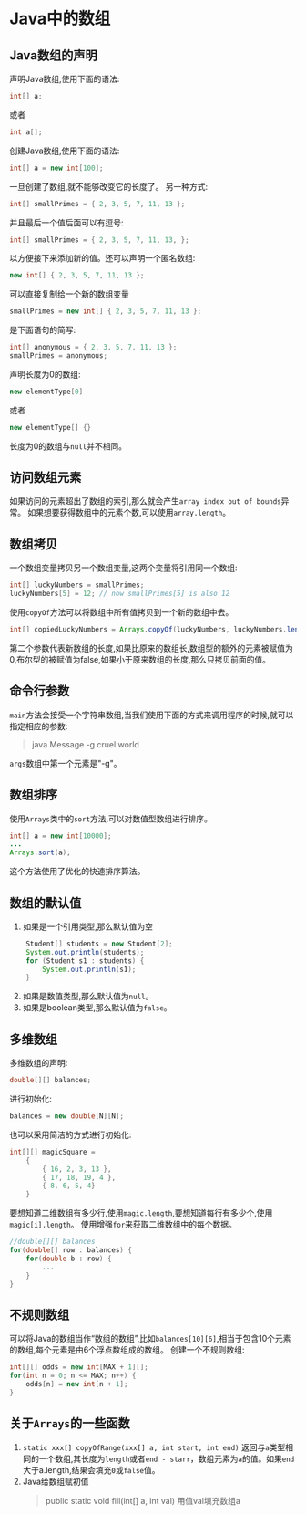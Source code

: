 # Java中的数组
## Java数组的声明
声明Java数组,使用下面的语法:
```java
int[] a;
```
或者
```java
int a[];
```
创建Java数组,使用下面的语法:
```java
int[] a = new int[100];
```
一旦创建了数组,就不能够改变它的长度了。
另一种方式:
```java
int[] smallPrimes = { 2, 3, 5, 7, 11, 13 };
```
并且最后一个值后面可以有逗号:
```java
int[] smallPrimes = { 2, 3, 5, 7, 11, 13, };
```
以方便接下来添加新的值。还可以声明一个匿名数组:
```java
new int[] { 2, 3, 5, 7, 11, 13 };
```
可以直接复制给一个新的数组变量
```java
smallPrimes = new int[] { 2, 3, 5, 7, 11, 13 };
```
是下面语句的简写:
```java
int[] anonymous = { 2, 3, 5, 7, 11, 13 };
smallPrimes = anonymous;
```
声明长度为0的数组:
```java
new elementType[0]
```
或者
```java
new elementType[] {}
```
长度为0的数组与`null`并不相同。

## 访问数组元素
如果访问的元素超出了数组的索引,那么就会产生`array index out of bounds`异常。
如果想要获得数组中的元素个数,可以使用`array.length`。

## 数组拷贝
一个数组变量拷贝另一个数组变量,这两个变量将引用同一个数组:
```java
int[] luckyNumbers = smallPrimes;
luckyNumbers[5] = 12; // now smallPrimes[5] is also 12
```
使用`copyOf`方法可以将数组中所有值拷贝到一个新的数组中去。
```java
int[] copiedLuckyNumbers = Arrays.copyOf(luckyNumbers, luckyNumbers.length);
```
第二个参数代表新数组的长度,如果比原来的数组长,数组型的额外的元素被赋值为0,布尔型的被赋值为false,如果小于原来数组的长度,那么只拷贝前面的值。

## 命令行参数
`main`方法会接受一个字符串数组,当我们使用下面的方式来调用程序的时候,就可以指定相应的参数:
> java Message -g cruel world

`args`数组中第一个元素是"-g"。

## 数组排序
使用`Arrays`类中的`sort`方法,可以对数值型数组进行排序。
```java
int[] a = new int[10000];
...
Arrays.sort(a);
```
这个方法使用了优化的快速排序算法。

## 数组的默认值
1. 如果是一个引用类型,那么默认值为空
```java
    Student[] students = new Student[2];
    System.out.println(students);
    for (Student s1 : students) {
        System.out.println(s1);
    }
```
2. 如果是数值类型,那么默认值为`null`。
3. 如果是boolean类型,那么默认值为`false`。

## 多维数组
多维数组的声明:
```java
double[][] balances;
```
进行初始化:
```java
balances = new double[N][N];
```
也可以采用简洁的方式进行初始化:
```java
int[][] magicSquare = 
    {
        { 16, 2, 3, 13 },
        { 17, 18, 19, 4 },
        { 8, 6, 5, 4}
    }
```
要想知道二维数组有多少行,使用`magic.length`,要想知道每行有多少个,使用`magic[i].length`。
使用增强`for`来获取二维数组中的每个数据。
```java
//double[][] balances
for(double[] row : balances) {
    for(double b : row) {
        ...
    }
}
```
## 不规则数组
可以将Java的数组当作“数组的数组”,比如`balances[10][6]`,相当于包含10个元素的数组,每个元素是由6个浮点数组成的数组。
创建一个不规则数组:
```java
int[][] odds = new int[MAX + 1][];
for(int n = 0; n <= MAX; n++) {
    odds[n] = new int[n + 1];
}
```

## 关于`Arrays`的一些函数
1. `static xxx[] copyOfRange(xxx[] a, int start, int end)`
    返回与`a`类型相同的一个数组,其长度为`length`或者`end - starr`，数组元素为`a`的值。如果`end`大于a.length,结果会填充`0`或`false`值。
2. Java给数组赋初值 
   > public static void fill​(int[] a, int val)
   > 用值val填充数组a